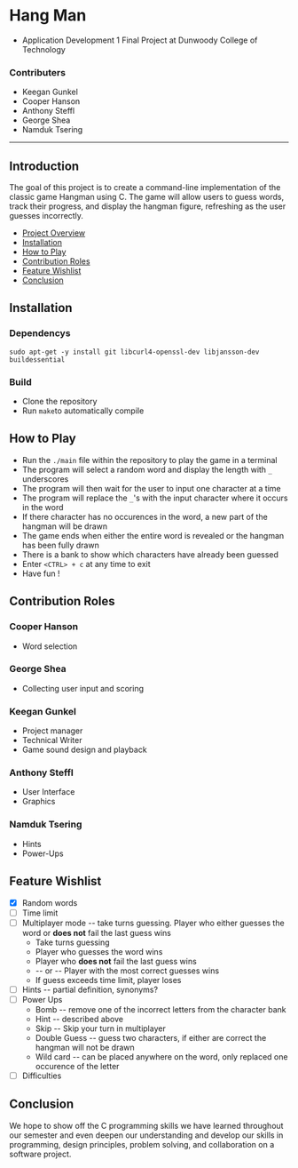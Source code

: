 # Hang Man
* Application Development 1 Final Project at Dunwoody College of Technology
### Contributers
* Keegan Gunkel
* Cooper Hanson
* Anthony Steffl
* George Shea
* Namduk Tsering
---

## Introduction
The goal of this project is to create a command-line implementation of the classic game Hangman using C.
The game will allow users to guess words, track their progress, and display the hangman figure,
refreshing as the user guesses incorrectly.

* [Project Overview](#introduction)
* [Installation](#installation)
* [How to Play](#how-to-play)
* [Contribution Roles](#contribution-roles)
* [Feature Wishlist](#feature-wishlist)
* [Conclusion](#conclusion)

## Installation
### Dependencys
`sudo apt-get -y install git libcurl4-openssl-dev libjansson-dev buildessential`
### Build
* Clone the repository
* Run `make`to automatically compile

## How to Play
* Run the `./main` file within the repository to play the game in a terminal
* The program will select a random word and display the length with `_` underscores
* The program will then wait for the user to input one character at a time
* The program will replace the `_`'s with the input character where it occurs in the word
* If there character has no occurences in the word, a new part of the hangman will be drawn
* The game ends when either the entire word is revealed or the hangman has been fully drawn
* There is a bank to show which characters have already been guessed
* Enter `<CTRL> + c` at any time to exit
* Have fun !

## Contribution Roles
### Cooper Hanson
* Word selection
### George Shea
* Collecting user input and scoring
### Keegan Gunkel
* Project manager
* Technical Writer
* Game sound design and playback
### Anthony Steffl
* User Interface
* Graphics
### Namduk Tsering
* Hints
* Power-Ups

## Feature Wishlist
- [x] Random words
- [ ] Time limit
- [ ] Multiplayer mode -- take turns guessing. Player who either guesses the word or __does not__ fail the last guess wins
    * Take turns guessing
    * Player who guesses the word wins
    * Player who __does not__ fail the last guess wins
    * -- or -- Player with the most correct guesses wins
    * If guess exceeds time limit, player loses
- [ ] Hints -- partial definition, synonyms?
- [ ] Power Ups
    * Bomb -- remove one of the incorrect letters from the character bank
    * Hint -- described above
    * Skip -- Skip your turn in multiplayer
    * Double Guess -- guess two characters, if either are correct the hangman will not be drawn
    * Wild card -- can be placed anywhere on the word, only replaced one occurence of the letter
- [ ] Difficulties

## Conclusion
We hope to show off the C programming skills we have learned throughout our semester and even deepen our understanding and develop our skills in programming, design principles, problem solving, and collaboration on a software project.


